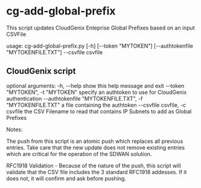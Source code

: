 # cg-add-global-prefix
This script updates CloudGenix Enteprise Global Prefixes based on an input CSVFile

usage: cg-add-global-prefix.py [-h] [--token "MYTOKEN"]
                               [--authtokenfile "MYTOKENFILE.TXT"] --csvfile
                               csvfile

CloudGenix script
---------------------------------------

optional arguments:
  -h, --help            show this help message and exit
  --token "MYTOKEN", -t "MYTOKEN"
                        specify an authtoken to use for CloudGenix
                        authentication
  --authtokenfile "MYTOKENFILE.TXT", -f "MYTOKENFILE.TXT"
                        a file containing the authtoken
  --csvfile csvfile, -c csvfile
                        the CSV Filename to read that contains IP Subnets to
                        add as Global Prefixes

Notes:

The push from this script is an atomic push which replaces all previous entries. 
Take care that the new update does not remove existing entries which are 
critical for the operation of the SDWAN solution.

RFC1918 Validation - Because of the nature of the push, this script will 
validate that the CSV file includes the 3 standard RFC1918 addesses. If it does
not, it will confirm and ask before pushing.

